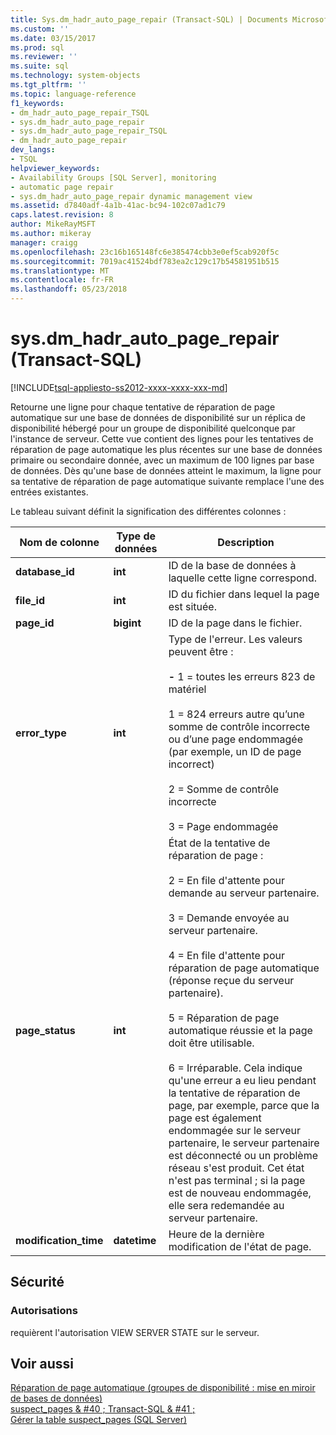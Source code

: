 ```yaml
---
title: Sys.dm_hadr_auto_page_repair (Transact-SQL) | Documents Microsoft
ms.custom: ''
ms.date: 03/15/2017
ms.prod: sql
ms.reviewer: ''
ms.suite: sql
ms.technology: system-objects
ms.tgt_pltfrm: ''
ms.topic: language-reference
f1_keywords:
- dm_hadr_auto_page_repair_TSQL
- sys.dm_hadr_auto_page_repair
- sys.dm_hadr_auto_page_repair_TSQL
- dm_hadr_auto_page_repair
dev_langs:
- TSQL
helpviewer_keywords:
- Availability Groups [SQL Server], monitoring
- automatic page repair
- sys.dm_hadr_auto_page_repair dynamic management view
ms.assetid: d7840adf-4a1b-41ac-bc94-102c07ad1c79
caps.latest.revision: 8
author: MikeRayMSFT
ms.author: mikeray
manager: craigg
ms.openlocfilehash: 23c16b165148fc6e385474cbb3e0ef5cab920f5c
ms.sourcegitcommit: 7019ac41524bdf783ea2c129c17b54581951b515
ms.translationtype: MT
ms.contentlocale: fr-FR
ms.lasthandoff: 05/23/2018
---
```

# <a name="sysdmhadrautopagerepair-transact-sql"></a>sys.dm_hadr_auto_page_repair (Transact-SQL)
[!INCLUDE[tsql-appliesto-ss2012-xxxx-xxxx-xxx-md](../../includes/tsql-appliesto-ss2012-xxxx-xxxx-xxx-md.md)]

  Retourne une ligne pour chaque tentative de réparation de page automatique sur une base de données de disponibilité sur un réplica de disponibilité hébergé pour un groupe de disponibilité quelconque par l'instance de serveur. Cette vue contient des lignes pour les tentatives de réparation de page automatique les plus récentes sur une base de données primaire ou secondaire donnée, avec un maximum de 100 lignes par base de données. Dès qu'une base de données atteint le maximum, la ligne pour sa tentative de réparation de page automatique suivante remplace l'une des entrées existantes.
  
  Le tableau suivant définit la signification des différentes colonnes :  
  
|Nom de colonne|Type de données| Description|  
|-----------------|---------------|-----------------|  
|**database_id**|**int**|ID de la base de données à laquelle cette ligne correspond.|  
|**file_id**|**int**|ID du fichier dans lequel la page est située.|  
|**page_id**|**bigint**|ID de la page dans le fichier.|  
|**error_type**|**int**|Type de l'erreur. Les valeurs peuvent être :<br /><br /> **-** 1 = toutes les erreurs 823 de matériel<br /><br /> 1 = 824 erreurs autre qu’une somme de contrôle incorrecte ou d’une page endommagée (par exemple, un ID de page incorrect)<br /><br /> 2 = Somme de contrôle incorrecte<br /><br /> 3 = Page endommagée|  
|**page_status**|**int**|État de la tentative de réparation de page :<br /><br /> 2 = En file d'attente pour demande au serveur partenaire.<br /><br /> 3 = Demande envoyée au serveur partenaire.<br /><br /> 4 = En file d'attente pour réparation de page automatique (réponse reçue du serveur partenaire).<br /><br /> 5 = Réparation de page automatique réussie et la page doit être utilisable.<br /><br /> 6 = Irréparable. Cela indique qu'une erreur a eu lieu pendant la tentative de réparation de page, par exemple, parce que la page est également endommagée sur le serveur partenaire, le serveur partenaire est déconnecté ou un problème réseau s'est produit. Cet état n'est pas terminal ; si la page est de nouveau endommagée, elle sera redemandée au serveur partenaire.|  
|**modification_time**|**datetime**|Heure de la dernière modification de l'état de page.|  
  
## <a name="security"></a>Sécurité  
  
### <a name="permissions"></a>Autorisations  
 requièrent l'autorisation VIEW SERVER STATE sur le serveur.  
  
## <a name="see-also"></a>Voir aussi  
 [Réparation de page automatique &#40;groupes de disponibilité : mise en miroir de bases de données&#41;](../../sql-server/failover-clusters/automatic-page-repair-availability-groups-database-mirroring.md)   
 [suspect_pages & #40 ; Transact-SQL & #41 ;](../../relational-databases/system-tables/suspect-pages-transact-sql.md)   
 [Gérer la table suspect_pages &#40;SQL Server&#41;](../../relational-databases/backup-restore/manage-the-suspect-pages-table-sql-server.md)  
  
  

